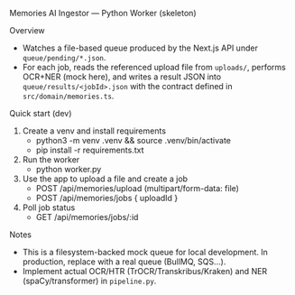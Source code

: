 Memories AI Ingestor — Python Worker (skeleton)

Overview

- Watches a file-based queue produced by the Next.js API under `queue/pending/*.json`.
- For each job, reads the referenced upload file from `uploads/`, performs OCR+NER (mock here),
  and writes a result JSON into `queue/results/<jobId>.json` with the contract defined in `src/domain/memories.ts`.

Quick start (dev)

1. Create a venv and install requirements
   - python3 -m venv .venv && source .venv/bin/activate
   - pip install -r requirements.txt
2. Run the worker
   - python worker.py
3. Use the app to upload a file and create a job
   - POST /api/memories/upload (multipart/form-data: file)
   - POST /api/memories/jobs { uploadId }
4. Poll job status
   - GET /api/memories/jobs/:id

Notes

- This is a filesystem-backed mock queue for local development. In production, replace with a real queue (BullMQ, SQS…).
- Implement actual OCR/HTR (TrOCR/Transkribus/Kraken) and NER (spaCy/transformer) in `pipeline.py`.

